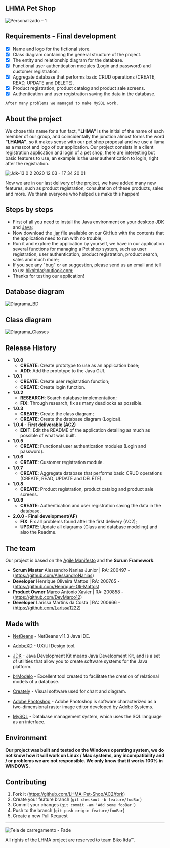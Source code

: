 ## LHMA Pet Shop

![Personalizado – 1](https://user-images.githubusercontent.com/63882166/101086639-ed22ac00-358f-11eb-8b56-dc31841c2311.png)

## Requirements - Final development

- [x] Name and logo for the fictional store. 
- [x] Class diagram containing the general structure of the project.
- [x] The entity and relationship diagram for the database.
- [x] Functional user authentication modules (Login and password) and customer registration.
- [x] Aggregate database that performs basic CRUD operations (CREATE, READ, UPDATE and DELETE).
- [x] Product registration, product catalog and product sale screens.
- [x] Authentication and user registration saving the data in the database.

```
After many problems we managed to make MySQL work.
```

## About the project

We chose this name for a fun fact, <b>"LHMA"</b> is the initial of the name of each member of our group, and coincidentally the junction almost forms the word <b>"LHAMA"</b>, so it makes sense with our pet shop proposal and we use a llama as a mascot and logo of our application.
Our project consists in a client registration application and login of a pet shop, there are interesting but basic features to use, an example is the user authentication to login, right after the registration.

![Jdk-13 0 2 2020 12 03 - 17 34 20 01](https://user-images.githubusercontent.com/63882166/101085814-bd26d900-358e-11eb-8550-15241fcfbe08.gif)

Now we are in our last delivery of the project, we have added many new features, such as product registration, consultation of these products, sales and more. We thank everyone who helped us make this happen!

## Steps by steps

* First of all you need to install the Java environment on your desktop [JDK](https://www.oracle.com/br/java/technologies/javase/javase-jdk8-downloads.html) and [Java](https://www.java.com/pt-BR/);
* Now download the [.jar](https://github.com/LHMA-Pet-Shop/AC2/tree/main/dist) file available on our GitHub with the contents that the application need to run with no trouble;
* Run it and explore the application by yourself, we have in our application several functions for managing a Pet shop system, such as user registration, user authentication, product registration, product search, sales and much more;
* If you see any "bug" or an suggestion, please send us an email and tell to us: bikoltda@outlook.com;
* Thanks for testing our application!

## Database diagram

![Diagrama_BD](https://user-images.githubusercontent.com/63882166/97508885-7c202100-195f-11eb-931f-46a064a144a2.png)

## Class diagram

![Diagrama_Classes](https://user-images.githubusercontent.com/63882166/97509830-15503700-1962-11eb-8885-e1834070925a.png)

## Release History

* <b>1.0.0</b>
    * **CREATE**: Create prototype to use as an application base;
    * **ADD**: Add the prototype to the Java GUI.
* <b>1.0.1</b>
    * **CREATE**: Create user registration function;
    * **CREATE**: Create login function.
* <b>1.0.2</b>
    * **RESEARCH**: Search database implementation;
    * **FIX**: Through research, fix as many deadlocks as possible.
* <b>1.0.3</b>
    * **CREATE**: Create the class diagram;
    * **CREATE**: Create the database diagram (Logical).
* <b>1.0.4 - First deliverable (AC2)</b>
    * **EDIT**: Edit the README of the application detailing as much as possible of what was built.
* <b>1.0.5</b>
    * **CREATE**: Functional user authentication modules (Login and password).
* <b>1.0.6</b>
    * **CREATE**: Customer registration module.
* <b>1.0.7</b>
     * **CREATE**: Aggregate database that performs basic CRUD operations (CREATE, READ, UPDATE and DELETE).
* <b>1.0.8</b>     
     * **CREATE**: Product registration, product catalog and product sale screens.
* <b>1.0.9</b>       
     * **CREATE**: Authentication and user registration saving the data in the database.
 * <b>2.0.0 - Final development(AF)</b>
     * **FIX**: Fix all problems found after the first delivery (AC2);
     * **UPDATE**: Update all diagrams (Class and database modeling) and also the Readme.

## The team

Our project is based on the [Agile Manifesto](https://agilemanifesto.org) and the <b>Scrum Framework</b>.

* <b>Scrum Master</b> Alessandro Nanias Junior | RA: 200497 - (https://github.com/AlessandroNanias)
* <b>Developer</b> Henrique Oliveira Mattos    | RA: 200765 - (https://github.com/Henrique-Oli-Mattos)
* <b>Product Owner</b> Marco Antonio Xavier    | RA: 200858 - (https://github.com/DevMarco12)
* <b>Developer</b> Larissa Martins da Costa    | RA: 200666 - (https://github.com/Larissa1222)

## Made with
* [NetBeans](https://netbeans.org/) - NetBeans v11.3 Java IDE.
* [AdobeXD](https://www.adobe.com/br/products/xd.html) - UX/UI Design tool.
* [JDK](https://www.oracle.com/br/java/technologies/javase/javase-jdk8-downloads.html) - Java Development Kit means Java Development Kit, and is a set of utilities that allow you to create software systems for the Java platform.

* [brModelo](https://sourceforge.net/projects/brmodelo/) - Excellent tool created to facilitate the creation of relational models of a database.
* [Creately](https://creately.com/) - Visual software used for chart and diagram.
* [Adobe Photoshop](https://www.adobe.com/br/products/photoshop.html) - Adobe Photoshop is software characterized as a two-dimensional raster image editor developed by Adobe Systems.
* [MySQL](https://www.mysql.com) - Database management system, which uses the SQL language as an interface.

## Environment

<b>Our project was built and tested on the Windows operating system, we do not know how it will work on Linux / Mac systems, any incompatibility and / or problems we are not responsible. We only know that it works 100% in WINDOWS.</b>
   
## Contributing

1. Fork it (<https://github.com/LHMA-Pet-Shop/AC2/fork>)
2. Create your feature branch (`git checkout -b feature/fooBar`)
3. Commit your changes (`git commit -am 'Add some fooBar'`)
4. Push to the branch (`git push origin feature/fooBar`)
5. Create a new Pull Request

---------------------------------------------------------------------------------------------------------------------------------------------------------------------------------

![Tela de carregamento - Fade](https://user-images.githubusercontent.com/63882166/99312635-17a90100-283d-11eb-9252-dbceeafc26db.png)

All rights of the LHMA project are reserved to team Biko ltda™.
